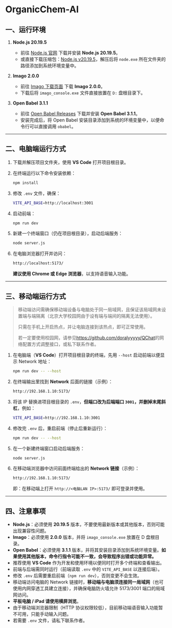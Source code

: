 # OrganicChem-AI

## 一、运行环境

1. **Node.js 20.19.5**
   
   * 前往 [Node.js 官网](https://nodejs.org/) 下载并安装 **Node.js 20.19.5**。
   * 或直接下载压缩包：[Node.js v20.19.5](https://nodejs.org/dist/v20.19.5/)，解压后将 `node.exe` 所在文件夹的路径添加到系统环境变量中。

2. **Imago 2.0.0**
   
   * 前往 [Imago 下载页面](https://lifescience.opensource.epam.com/download/imago.html) 下载 **Imago 2.0.0**。
   * 下载后将 `imago_console.exe` 文件直接放置在 `D:` 盘根目录下。

3. **Open Babel 3.1.1**
   
   * 前往 [Open Babel Releases](https://github.com/openbabel/openbabel/releases) 下载并安装 **Open Babel 3.1.1**。
   * 安装完成后，将 Open Babel 安装目录添加到系统的环境变量中，以便命令行可以直接调用 `obabel`。

---

## 二、电脑端运行方式

1. 下载并解压项目文件夹，使用 **VS Code** 打开项目根目录。
2. 在终端运行以下命令安装依赖：

   ```bash
   npm install
   ```
3. 修改 `.env` 文件，确保：

   ```bash
   VITE_API_BASE=http://localhost:3001
   ```
4. 启动前端：

   ```bash
   npm run dev
   ```
5. 新建一个终端窗口（仍在项目根目录），启动后端服务：

   ```bash
   node server.js
   ```
6. 在电脑浏览器打开并访问：

   ```bash
   http://localhost:5173/
   ```
   **建议使用 Chrome 或 Edge 浏览器**，以支持语音输入功能。
   
---

## 三、移动端运行方式

> 移动端访问需确保移动端设备与电脑处于同一局域网，且保证该局域网未设置端与端隔离（北京大学校园网由于设有端与端间的隔离无法使用）。
> 
> 只需在手机上开启热点，并让电脑连接到该热点，即可正常使用。
> 
> 若一定要使用校园网，请参见<https://github.com/doralyyyyy/QChat>的网络配置方式调整接口，或私下联系作者。

1. 在电脑端（**VS Code**）打开项目根目录的终端，先用 `--host` 启动前端以便显示 Network 地址：

   ```bash
   npm run dev -- --host
   ```
2. 在终端输出里找到 **Network** 后面的链接（示例）：

   ```bash
   http://192.168.1.10:5173/
   ```
3. 将该 IP 替换进项目根目录的 `.env`，**但端口改为后端端口 `3001`，并删掉末尾斜杠**，例如：

   ```bash
   VITE_API_BASE=http://192.168.1.10:3001
   ```
4. 修改完 `.env` 后，重启前端（停止后重新运行）：

   ```bash
   npm run dev -- --host
   ```
5. 在一个新建终端窗口启动后端服务：

   ```bash
   node server.js
   ```
6. 在移动端浏览器中访问前面终端给出的 **Network 链接**（示例）：

   ```bash
   http://192.168.1.10:5173/
   ```
   
   即：在移动端上打开 `http://<电脑LAN IP>:5173/` 即可登录并使用。

---

## 四、注意事项

* **Node.js**：必须使用 **20.19.5** 版本，不要使用最新版本或其他版本，否则可能出现兼容性问题。
* **Imago**：必须使用 **2.0.0** 版本，并将 `imago_console.exe` 放置在 D 盘根目录。
* **Open Babel**：必须使用 **3.1.1** 版本，并将其安装目录添加到系统环境变量。**如果使用其他版本，命令行指令可能不一致，会导致程序出错或功能异常。**
* 推荐使用 **VS Code** 作为开发和使用环境以便同时打开多个终端和查看输出。
* 前端与后端需同时运行（前端读取 `.env` 中的 `VITE_API_BASE` 以连接后端）。
* 修改 `.env` 后需要重启前端（`npm run dev`），否则变更不会生效。
* 移动端访问电脑的 Network 链接时，**移动端与电脑须连接同一局域网**（也可使用内网穿透工具建立连接），并确保电脑防火墙允许 5173/3001 端口的局域网访问。
* **平板电脑 / iPad 请使用横屏浏览**。
* 由于移动端浏览器限制（HTTP 协议权限较低），目前移动端语音输入功能暂不可用，只能手动输入问题。
* 若需要 `.env` 文件，请私下联系作者。
